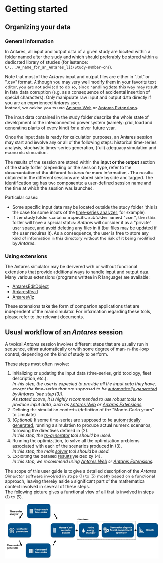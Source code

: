 # Getting started

## Organizing your data

### General information

In Antares, all input and output data of a given study are located within a folder named after the study
and which should preferably be stored within a dedicated library of studies
(for instance: `C/.../A_name_for_an_Antares_lib/Study-number-one`).

Note that most of the *Antares* input and output files are either in ".txt" or ".csv" format. Although you may very well 
modify them in your favorite text editor, you are not advised to do so, since handling data this way may result in fatal
data corruption (e.g. as a consequence of accidental insertion of special characters). Only manipulate raw input and 
output data directly if you are an experienced *Antares* user.  
Instead, we advise you to use [Antares Web](https://antares-web.readthedocs.io) or [Antares Extensions](#using-extensions).

The input data contained in the study folder describe the whole state of development of the interconnected power system
(namely: grid, load and generating plants of every kind) for a given future year.

Once the input data is ready for calculation purposes, an Antares session may start and involve any or all of
the following steps: historical time-series analysis, stochastic times-series generation,
(full) adequacy simulation and economic simulation.

The results of the session are stored within the **input or the output** section of the study folder (depending on the session
type, refer to the documentation of the different features for more information).
The results obtained in the different sessions are stored side by side and tagged.
The identification tag has two components: a user-defined session name and the time at which the session was launched.

Particular cases:
- Some specific input data may be located outside the study folder (this is the case for some inputs of 
  the [time-series analyzer](other-features/analyzer.md), for example).
- If the study folder contains a specific subfolder named "user", then this folder will have a special status: *Antares* 
  will consider it as a "private" user space, and avoid deleting any files in it (but files may be updated if the user requires it). 
  As a consequence, the user is free to store any kind of information in this directory without the risk of it being 
  modified by *Antares*.

### Using extensions

The Antares simulator may be delivered with or without functional extensions that provide additional
ways to handle input and output data.  
Many various extensions (programs written in R language) are available:  

- [AntaresEditObject](https://cran.r-project.org/web/packages/antaresEditObject)
- [AntaresRead](https://cran.r-project.org/web/packages/antaresRead)
- [AntaresViz](https://cran.r-project.org/web/packages/antaresViz)

These extensions take the form of companion applications that are independent of the main simulator.
For information regarding these tools, please refer to the relevant documents.

## Usual workflow of an *Antares* session

A typical *Antares* session involves different steps that are usually run in sequence,
either automatically or with some degree of man-in-the-loop control, depending on the kind of study to perform.

These steps most often involve:

1. Initializing or updating the input data (time-series, grid topology, fleet description, etc.).  
   *In this step, the user is expected to provide all the input data they have, except the time-series that are 
   supposed to be [automatically generated](18-parameters.md#generate) by *Antares* (see step (3)).*  
   *As stated above, it is highly recommended to use robust tools to produce input data, such as [Antares Web](https://antares-web.readthedocs.io) 
   or [Antares Extensions](#using-extensions).*   
2. Defining the simulation contexts (definition of the "Monte-Carlo years" to simulate)
3. *(Optional)* If some time-series are supposed to be [automatically generated](18-parameters.md#generate), 
   running a simulation to produce actual numeric scenarios, following the directives defined in (2).  
   *In this step, the [ts-generator](ts-generator/01-overview.md) tool should be used.*
4. Running the optimization, to solve all the optimization problems associated with each of the scenarios produced in (3).  
   *In this step, the main [solver](solver/01-overview.md) tool should be used.*
5. Exploiting the detailed [results](solver/03-outputs.md) yielded by (4).  
   *In this step, we recommend using [Antares Web](https://antares-web.readthedocs.io) 
   or [Antares Extensions](#using-extensions).*

The scope of this user guide is to give a detailed description of the *Antares Simulator* software involved in
steps (1) to (5) mostly based on a functional approach, leaving thereby aside a significant
part of the mathematical content involved in several of these steps.  
The following picture gives a functional view of all that is involved in steps (1) to (5).

![Antares_Process](img/Antares_Process.jpg)
